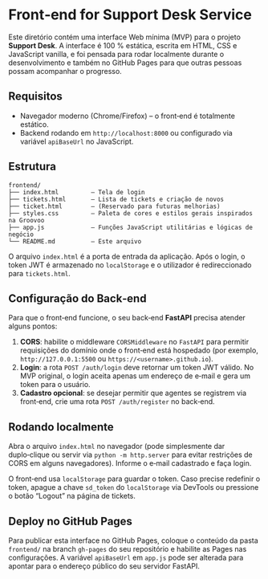 # Front‑end for Support Desk Service

Este diretório contém uma interface Web mínima (MVP) para o projeto **Support Desk**. A interface é 100 % estática, escrita em HTML, CSS e JavaScript vanilla, e foi pensada para rodar localmente durante o desenvolvimento e também no GitHub Pages para que outras pessoas possam acompanhar o progresso.

## Requisitos

* Navegador moderno (Chrome/Firefox) – o front‑end é totalmente estático.
* Backend rodando em `http://localhost:8000` ou configurado via variável `apiBaseUrl` no JavaScript.

## Estrutura

```
frontend/
├── index.html         — Tela de login
├── tickets.html       — Lista de tickets e criação de novos
├── ticket.html        — (Reservado para futuras melhorias)
├── styles.css         — Paleta de cores e estilos gerais inspirados na Groovoo
├── app.js             — Funções JavaScript utilitárias e lógicas de negócio
└── README.md          — Este arquivo
```

O arquivo `index.html` é a porta de entrada da aplicação. Após o login, o token JWT é armazenado no `localStorage` e o utilizador é redireccionado para `tickets.html`.

## Configuração do Back‑end

Para que o front‑end funcione, o seu back‑end **FastAPI** precisa atender alguns pontos:

1. **CORS**: habilite o middleware `CORSMiddleware` no `FastAPI` para permitir requisições do domínio onde o front‑end está hospedado (por exemplo, `http://127.0.0.1:5500` ou `https://<username>.github.io`).
2. **Login**: a rota `POST /auth/login` deve retornar um token JWT válido. No MVP original, o login aceita apenas um endereço de e‑mail e gera um token para o usuário.
3. **Cadastro opcional**: se desejar permitir que agentes se registrem via front‑end, crie uma rota `POST /auth/register` no back‑end.

## Rodando localmente

Abra o arquivo `index.html` no navegador (pode simplesmente dar duplo‑clique ou servir via `python -m http.server` para evitar restrições de CORS em alguns navegadores). Informe o e‑mail cadastrado e faça login.

O front‑end usa `localStorage` para guardar o token. Caso precise redefinir o token, apague a chave `sd_token` do `localStorage` via DevTools ou pressione o botão “Logout” na página de tickets.

## Deploy no GitHub Pages

Para publicar esta interface no GitHub Pages, coloque o conteúdo da pasta `frontend/` na branch `gh-pages` do seu repositório e habilite as Pages nas configurações. A variável `apiBaseUrl` em `app.js` pode ser alterada para apontar para o endereço público do seu servidor FastAPI.
